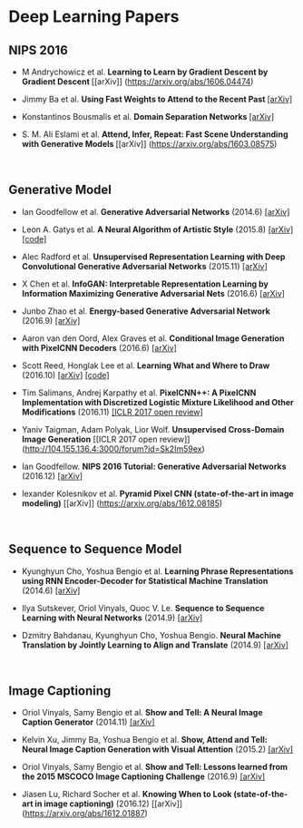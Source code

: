 # Deep Learning Papers


## NIPS 2016

* M Andrychowicz et al. <b> Learning to Learn by Gradient Descent by Gradient Descent </b> [[arXiv]] (https://arxiv.org/abs/1606.04474)

* Jimmy Ba et al. <b> Using Fast Weights to Attend to the Recent Past </b> [[arXiv]](https://arxiv.org/abs/1610.06258)

* Konstantinos Bousmalis et al. <b> Domain Separation Networks </b> [[arXiv]](https://arxiv.org/abs/1608.06019)

* S. M. Ali Eslami et al. <b> Attend, Infer, Repeat: Fast Scene Understanding with Generative Models </b> [[arXiv]] (https://arxiv.org/abs/1603.08575)

<br>

## Generative Model 

* Ian Goodfellow et al. <b>Generative Adversarial Networks</b> (2014.6) [[arXiv]](https://arxiv.org/abs/1406.2661)

* Leon A. Gatys et al. <b>A Neural Algorithm of Artistic Style</b> (2015.8) [[arXiv]](https://arxiv.org/abs/1508.06576) [[code]](https://github.com/anishathalye/neural-style)

* Alec Radford et al. <b>Unsupervised Representation Learning with Deep Convolutional Generative Adversarial Networks</b> (2015.11)  [[arXiv]](https://arxiv.org/abs/1511.06434)

* X Chen et al. <b>InfoGAN: Interpretable Representation Learning by Information Maximizing Generative Adversarial Nets</b> (2016.6) [[arXiv]](https://arxiv.org/abs/1606.03657)

* Junbo Zhao et al. <b>Energy-based Generative Adversarial Network</b> (2016.9) [[arXiv]](https://arxiv.org/abs/1609.03126)

* Aaron van den Oord, Alex Graves et al. <b>Conditional Image Generation with PixelCNN Decoders</b> (2016.6) [[arXiv]](https://arxiv.org/abs/1606.05328)

* Scott Reed, Honglak Lee et al. <b>Learning What and Where to Draw</b> (2016.10) [[arXiv]](https://arxiv.org/abs/1610.02454) [[code]](https://github.com/reedscot/nips2016)

* Tim Salimans, Andrej Karpathy et al. <b>PixelCNN++: A PixelCNN Implementation with Discretized Logistic Mixture Likelihood and Other Modifications</b> (2016.11) [[ICLR 2017 open review]](https://openreview.net/forum?id=BJrFC6ceg)

* Yaniv Taigman, Adam Polyak, Lior Wolf. <b>Unsupervised Cross-Domain Image Generation</b> [[ICLR 2017 open review]] (http://104.155.136.4:3000/forum?id=Sk2Im59ex) 

* Ian Goodfellow. <b>NIPS 2016 Tutorial: Generative Adversarial Networks</b> (2016.12) [[arXiv]](https://arxiv.org/abs/1701.00160)

* lexander Kolesnikov et al. <b> Pyramid Pixel CNN (state-of-the-art in image modeling)</b> [[arXiv]] (https://arxiv.org/abs/1612.08185)


<br>

## Sequence to Sequence Model

* Kyunghyun Cho, Yoshua Bengio et al. <b>Learning Phrase Representations using RNN Encoder-Decoder for Statistical Machine Translation</b> (2014.6) [[arXiv]](https://arxiv.org/abs/1406.1078)

* Ilya Sutskever, Oriol Vinyals, Quoc V. Le. <b>Sequence to Sequence Learning with Neural Networks</b> (2014.9) [[arXiv]](https://arxiv.org/abs/1409.3215)

* Dzmitry Bahdanau, Kyunghyun Cho, Yoshua Bengio. <b>Neural Machine Translation by Jointly Learning to Align and Translate</b> (2014.9) [[arXiv]](https://arxiv.org/abs/1409.0473)

<br>

## Image Captioning

* Oriol Vinyals, Samy Bengio et al. <b>Show and Tell: A Neural Image Caption Generator</b> (2014.11) [[arXiv]](https://arxiv.org/abs/1411.4555)

* Kelvin Xu, Jimmy Ba, Yoshua Bengio et al. <b>Show, Attend and Tell: Neural Image Caption Generation with Visual Attention</b> (2015.2) [[arXiv]](https://arxiv.org/abs/1502.03044)

* Oriol Vinyals, Samy Bengio et al. <b>Show and Tell: Lessons learned from the 2015 MSCOCO Image Captioning Challenge</b> (2016.9) [[arXiv]](https://arxiv.org/abs/1609.06647)

* Jiasen Lu, Richard Socher et al. <b> Knowing When to Look (state-of-the-art in image captioning)</b> (2016.12) [[arXiv]] (https://arxiv.org/abs/1612.01887)




